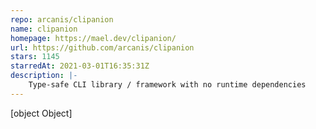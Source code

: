 ```yaml
---
repo: arcanis/clipanion
name: clipanion
homepage: https://mael.dev/clipanion/
url: https://github.com/arcanis/clipanion
stars: 1145
starredAt: 2021-03-01T16:35:31Z
description: |-
    Type-safe CLI library / framework with no runtime dependencies
---
```


[object Object]
